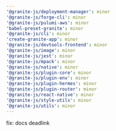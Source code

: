 ```yaml
---
'@granite-js/deployment-manager': minor
'@granite-js/forge-cli': minor
'@granite-js/pulumi-aws': minor
'babel-preset-granite': minor
'@granite-js/cli': minor
'create-granite-app': minor
'@granite-js/devtools-frontend': minor
'@granite-js/image': minor
'@granite-js/jest': minor
'@granite-js/mpack': minor
'@granite-js/native': minor
'@granite-js/plugin-core': minor
'@granite-js/plugin-env': minor
'@granite-js/plugin-hermes': minor
'@granite-js/plugin-router': minor
'@granite-js/react-native': minor
'@granite-js/style-utils': minor
'@granite-js/utils': minor
---
```


fix: docs deadlink
